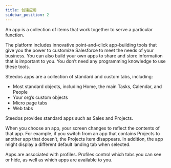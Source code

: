 ```yaml
---
title: 创建应用
sidebar_position: 2
---
```


An app is a collection of items that work together to serve a particular function. 

The platform includes innovative point-and-click app-building tools that give you the power to customize Salesforce to meet the needs of your business. You can also build your own apps to share and store information that is important to you. You don’t need any programming knowledge to use these tools.

Steedos apps are a collection of standard and custom tabs, including:

- Most standard objects, including Home, the main Tasks, Calendar, and People
- Your org’s custom objects
- Micro page tabs
- Web tabs

Steedos provides standard apps such as Sales and Projects.

When you choose an app, your screen changes to reflect the contents of that app. For example, if you switch from an app that contains Projects to another app that doesn’t, the Projects item disappears. In addition, the app might display a different default landing tab when selected.

Apps are associated with profiles. Profiles control which tabs you can see or hide, as well as which apps are available to you.

<!-- 
应用程序包含您对自定义应用程序预期的一切内容，例如自定义和标准对象，以及自定义选项卡。

## 创建自定义应用

建立好合同、付款等对象后，我们可以建立自定义应用：合同。

### 新建应用

管理员，进入 设置》应用程序》应用程序，点击新建按钮

 ![新建应用程序](https://console.steedos.cn/api/files/images/pLbYpE4EiFdJ4mpSP)

输入应用程序的名称、API名称等，选择好桌面主菜单、手机主菜单，点击保存按钮。

 ![](https://console.steedos.cn/api/files/images/3gQZyGj6z97KiJ5F2)

### 访问应用

点击左上角的“应用程序启动器”图标，可以点击进入合同应用。

 ![](https://console.steedos.cn/api/files/images/RnnzvrFFBiDPQ7cTc)

里面已经有之前在预览时录入的数据。

 ![](https://console.steedos.cn/api/files/images/W8BCSZWifA255kjMg)

查看合同详情页，不但显示合同的详情，也会将作为子表的付款记录列表显示。

 ![](https://console.steedos.cn/api/files/images/MeeMHihvzbdMzTkPW)

经过上述的配置，我们就建立起了合同管理系统的框架。具备了合同应用的基本功能，比如管理合同，建立和跟踪合同的付款记录等。


## 链接外部应用

在华炎魔方中可以配置应用程序时可以配置外接应用与把第三方应用集成到华炎魔方中。

点击顶部左上角九宫格图标弹出的“应用程序启动器”会列出当前系统启用的所有应用程序，可以在“设置”应用的“应用程序→应用程序”界面维护这些应用程序，要集成第三方外接应用，请在这里新建一个应用，并在“外接应用”栏输入相关属性：

* 外部链接：请输入外接应用的访问地址，如果想通过链接脚本来打开外接应用，可以不填写该项。
* 使用iframe打开：是否在华炎魔方内嵌iframe打开外接应用。
* 在新窗口打开：是否使用新窗口来打开外接应用。
* 链接脚本：这里可以输入希望在顶部左上角九宫格图标弹出的“应用程序启动器”中点击该外接应用时要触发执行的`javascript`脚本，一般来说外接应用需要单点登录时可以在这里编写脚本来实现。

链接脚本最终会在一个不带参数的闭包函数中执行`(function(){" + 链接脚本+ "})()`，并且可以在链接脚本中通过变量`app`来引用当前点击的应用，比如`app.url`会输出我们为当前应用配置的外部链接地址，还可以在链接脚本中通过变量`event`来引用点击该外部链接时的事件参数，比如

在链接脚本中可以增加代码`event.preventDefault();`来阻止点击外接链接A标签时的浏览器默认行为。

如果勾选了“使用iframe打开”的话，链接脚本中还可以通过变量`iframe`来引用用于打开外部应用的iframe，比如我们可以加入脚本`iframe.attr("src", url)`来让iframe打开一个带有动态参数的url地址。

以下示例脚本演示了如何调用外接应用的登录接口来实现单点登录，并在登录成功后使用iframe来打开外接应用的逻辑。

```javascript
var loginUrl = "https://mail.xxx.com/user/?q=login.do";
var openUrl = "https://mail.xxx.com";
event.preventDefault();
var loginSucFun = function(){
    iframe.attr("src", openUrl);
}
$.ajax({
    type: "POST",
    url: loginUrl,
    data: {
      ...
    },
    success: function(result) {
        loginSucFun();
    },
    error: function() {
        toastr.error("xxx系统登录验证失败，可能链接脚本或域账户设置不正确！");
    }
});
``` -->